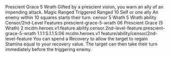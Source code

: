 <ability>
  <name>Prescient Grace</name>
  <cost>5 Wrath</cost>
  <flavor>Gifted by a prescient vision, you warn an ally of an impending attack.</flavor>
  <keywords>
    <keyword>Magic</keyword>
    <keyword>Ranged</keyword>
  </keywords>
  <type>Triggered</type>
  <distance>Ranged 10</distance>
  <target>Self or one ally</target>
  <trigger>An enemy within 10 squares starts their turn.</trigger>
  <metadata>
    <class>censor</class>
    <cost>5 Wrath</cost>
    <cost_amount>5</cost_amount>
    <cost_resource>Wrath</cost_resource>
    <feature_type>ability</feature_type>
    <file_dpath>Censor/2nd-Level Features</file_dpath>
    <item_id>prescient-grace-5-wrath</item_id>
    <item_index>06</item_index>
    <item_name>Prescient Grace (5 Wrath)</item_name>
    <level>2</level>
    <scc>mcdm.heroes.v1:feature.ability.censor.2nd-level-feature:prescient-grace-5-wrath</scc>
    <scdc>1.1.1:5.1.1.5:06</scdc>
    <source>mcdm.heroes.v1</source>
    <type>feature/ability/censor/2nd-level-feature</type>
  </metadata>
  <effects>
    <effect type="mundane">You can spend a Recovery to allow the target to regain Stamina equal to your recovery value. The target can then take their turn immediately before the triggering enemy.</effect>
  </effects>
</ability>

